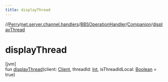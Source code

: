 ```yaml
---
title: displayThread
---
```

//[Perry](../../../../index.html)/[net.server.channel.handlers](../../index.html)/[BBSOperationHandler](../index.html)/[Companion](index.html)/[displayThread](display-thread.html)



# displayThread



[jvm]\
fun [displayThread](display-thread.html)(client: [Client](../../../client/-client/index.html), threadId: [Int](https://kotlinlang.org/api/latest/jvm/stdlib/kotlin/-int/index.html), isThreadIdLocal: [Boolean](https://kotlinlang.org/api/latest/jvm/stdlib/kotlin/-boolean/index.html) = true)




